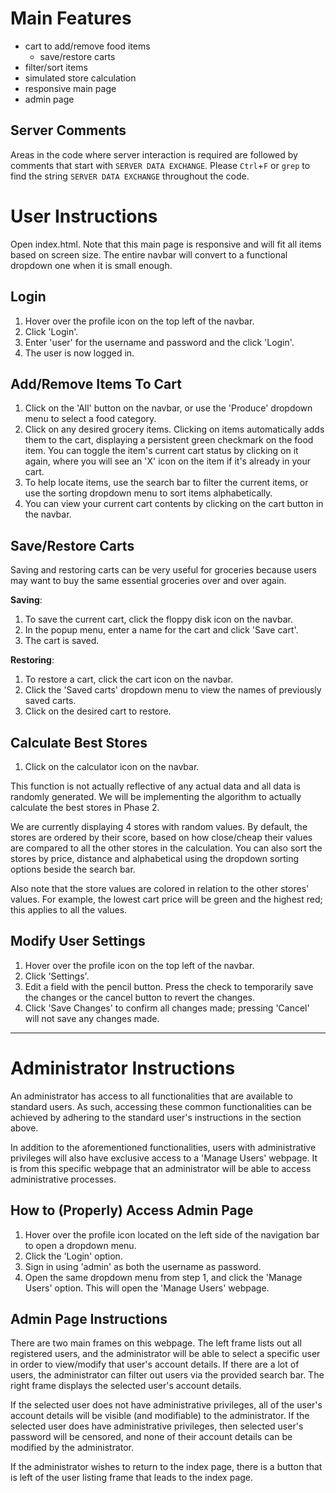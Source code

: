 # Main Features
- cart to add/remove food items
  - save/restore carts
- filter/sort items
- simulated store calculation
- responsive main page
- admin page

## Server Comments 
Areas in the code where server interaction is required are followed by comments
that start with `SERVER DATA EXCHANGE`.  Please `Ctrl`+`F` or `grep` to find
the string `SERVER DATA EXCHANGE` throughout the code.

# User Instructions
Open index.html. Note that this main page is responsive and will fit all items
based on screen size. The entire navbar will convert to a functional dropdown
one when it is small enough.

## Login
1. Hover over the profile icon on the top left of the navbar.
2. Click 'Login'.
3. Enter 'user' for the username and password and the click 'Login'.
4. The user is now logged in.

## Add/Remove Items To Cart
1. Click on the 'All' button on the navbar, or use the 'Produce' dropdown menu
   to select a food category.
2. Click on any desired grocery items. Clicking on items automatically adds
   them to the cart, displaying a persistent green checkmark on the food item.
   You can toggle the item's current cart status by clicking on it again, where
   you will see an 'X' icon on the item if it's already in your cart.
3. To help locate items, use the search bar to filter the current items, or use
   the sorting dropdown menu to sort items alphabetically.
4. You can view your current cart contents by clicking on the cart button in
   the navbar.

## Save/Restore Carts
Saving and restoring carts can be very useful for groceries because users may
want to buy the same essential groceries over and over again.

**Saving**:
1. To save the current cart, click the floppy disk icon on the navbar.
2. In the popup menu, enter a name for the cart and click 'Save cart'.
3. The cart is saved.

**Restoring**:
1. To restore a cart, click the cart icon on the navbar.
2. Click the 'Saved carts' dropdown menu to view the names of previously saved
   carts.
3. Click on the desired cart to restore.

## Calculate Best Stores
1. Click on the calculator icon on the navbar.

This function is not actually reflective of any actual data and all data is
randomly generated. We will be implementing the algorithm to actually calculate
the best stores in Phase 2. 

We are currently displaying 4 stores with random values. By default, the stores
are ordered by their score, based on how close/cheap their values are compared
to all the other stores in the calculation. You can also sort the stores by
price, distance and alphabetical using the dropdown sorting options beside the
search bar. 

Also note that the store values are colored in relation to the other stores'
values. For example, the lowest cart price will be green and the highest red;
this applies to all the values.

## Modify User Settings
1. Hover over the profile icon on the top left of the navbar.
2. Click 'Settings'.
3. Edit a field with the pencil button. Press the check to temporarily save the
   changes or the cancel button to revert the changes.
4. Click 'Save Changes' to confirm all changes made; pressing 'Cancel' will not
   save any changes made.

---

# Administrator Instructions
An administrator has access to all functionalities that are available to
standard users. As such, accessing these common functionalities can be achieved
by adhering to the standard user's instructions in the section above.

In addition to the aforementioned functionalities, users with administrative
privileges will also have exclusive access to a 'Manage Users' webpage. It is
from this specific webpage that an administrator will be able to access
administrative processes.

## How to (Properly) Access Admin Page
1.  Hover over the profile icon located on the left side of the navigation bar
    to open a dropdown menu.
2.  Click the 'Login' option.
3.  Sign in using 'admin' as both the username as password.
4.  Open the same dropdown menu from step 1, and click the 'Manage Users'
    option. This will open the 'Manage Users' webpage.

## Admin Page Instructions 
There are two main frames on this webpage. The left frame lists out all
registered users, and the administrator will be able to select a specific user
in order to view/modify that user's account details. If there are a lot of
users, the administrator can filter out users via the provided search bar. The
right frame displays the selected user's account details. 

If the selected user does not have administrative privileges, all of the user's
account details will be visible (and modifiable) to the administrator. If the
selected user does have administrative privileges, then selected user's
password will be censored, and none of their account details can be modified by
the administrator.

If the administrator wishes to return to the index page, there is a button that
is left of the user listing frame that leads to the index page.
